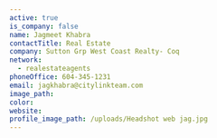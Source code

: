 ```yaml
---
active: true
is_company: false
name: Jagmeet Khabra
contactTitle: Real Estate
company: Sutton Grp West Coast Realty- Coq
network:
  - realestateagents
phoneOffice: 604-345-1231
email: jagkhabra@citylinkteam.com
image_path:
color:
website:
profile_image_path: /uploads/Headshot web jag.jpg
---
```

